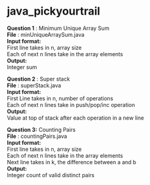 # java_pickyourtrail

**Question 1** : Minimum Unique Array Sum <br/>
**File** : minUniqueArraySum.java <br/>
**Input format:**<br/>
First line takes in n, array size<br/>
Each of next n lines take in the array elements<br/>
**Output:**<br/>
Integer sum<br/>

**Question 2** : Super stack<br/>
**File** : superStack.java <br/>
**Input format:**<br/>
First Line takes in n, number of operations<br/>
Each of next n lines take in push/pop/inc operation<br/>
**Output:**<br/>
Value at top of stack after each operation in a new line<br/>

**Question 3:** Counting Pairs<br/>
**File** : countingPairs.java <br/>
**Input format:**<br/>
First line takes in n, array size<br/>
Each of next n lines take in the array elements<br/>
Next line takes in k, the difference between a and b<br/>
**Output:**<br/>
Integer count of valid distinct pairs<br/>
